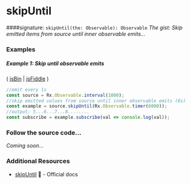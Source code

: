 # skipUntil
####signature: `skipUntil(the: Observable): Observable`
*The gist: Skip emitted items from source until inner observable emits...*


### Examples

##### Example 1: Skip until observable emits

( [jsBin](http://jsbin.com/tapizososu/1/edit?js,console) | [jsFiddle](https://jsfiddle.net/btroncone/xLu8nf77/) )

```js
//emit every 1s
const source = Rx.Observable.interval(1000);
//skip emitted values from source until inner observable emits (6s)
const example = source.skipUntil(Rx.Observable.timer(6000));
//output: 5...6...7...8........
const subscribe = example.subscribe(val => console.log(val));
```

### Follow the source code...
*Coming soon...*


### Additional Resources
* [skipUntil](http://reactivex.io/rxjs/class/es6/Observable.js~Observable.html#instance-method-skipUntil) :newspaper: - Official docs